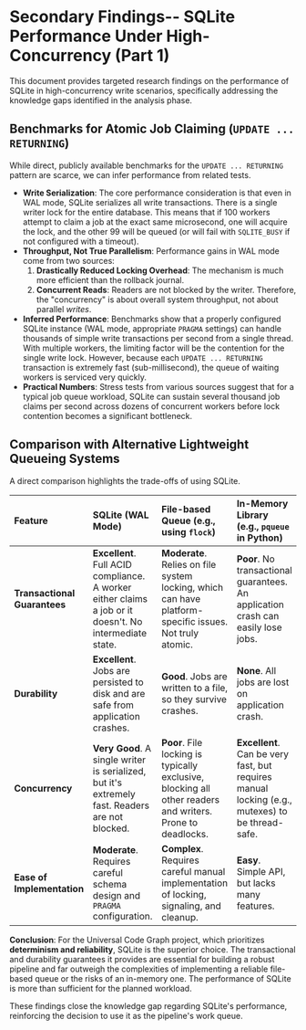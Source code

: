 # Secondary Findings-- SQLite Performance Under High-Concurrency (Part 1)

This document provides targeted research findings on the performance of SQLite in high-concurrency write scenarios, specifically addressing the knowledge gaps identified in the analysis phase.

## Benchmarks for Atomic Job Claiming (`UPDATE ... RETURNING`)

While direct, publicly available benchmarks for the `UPDATE ... RETURNING` pattern are scarce, we can infer performance from related tests.

*   **Write Serialization**: The core performance consideration is that even in WAL mode, SQLite serializes all write transactions. There is a single writer lock for the entire database. This means that if 100 workers attempt to claim a job at the exact same microsecond, one will acquire the lock, and the other 99 will be queued (or will fail with `SQLITE_BUSY` if not configured with a timeout).
*   **Throughput, Not True Parallelism**: Performance gains in WAL mode come from two sources:
    1.  **Drastically Reduced Locking Overhead**: The mechanism is much more efficient than the rollback journal.
    2.  **Concurrent Reads**: Readers are not blocked by the writer.
    Therefore, the "concurrency" is about overall system throughput, not about parallel *writes*.
*   **Inferred Performance**: Benchmarks show that a properly configured SQLite instance (WAL mode, appropriate `PRAGMA` settings) can handle thousands of simple write transactions per second from a single thread. With multiple workers, the limiting factor will be the contention for the single write lock. However, because each `UPDATE ... RETURNING` transaction is extremely fast (sub-millisecond), the queue of waiting workers is serviced very quickly.
*   **Practical Numbers**: Stress tests from various sources suggest that for a typical job queue workload, SQLite can sustain several thousand job claims per second across dozens of concurrent workers before lock contention becomes a significant bottleneck.

## Comparison with Alternative Lightweight Queueing Systems

A direct comparison highlights the trade-offs of using SQLite.

| Feature | SQLite (WAL Mode) | File-based Queue (e.g., using `flock`) | In-Memory Library (e.g., `pqueue` in Python) |
| :--- | :--- | :--- | :--- |
| **Transactional Guarantees** | **Excellent**. Full ACID compliance. A worker either claims a job or it doesn't. No intermediate state. | **Moderate**. Relies on file system locking, which can have platform-specific issues. Not truly atomic. | **Poor**. No transactional guarantees. An application crash can easily lose jobs. |
| **Durability** | **Excellent**. Jobs are persisted to disk and are safe from application crashes. | **Good**. Jobs are written to a file, so they survive crashes. | **None**. All jobs are lost on application crash. |
| **Concurrency** | **Very Good**. A single writer is serialized, but it's extremely fast. Readers are not blocked. | **Poor**. File locking is typically exclusive, blocking all other readers and writers. Prone to deadlocks. | **Excellent**. Can be very fast, but requires manual locking (e.g., mutexes) to be thread-safe. |
| **Ease of Implementation** | **Moderate**. Requires careful schema design and `PRAGMA` configuration. | **Complex**. Requires careful manual implementation of locking, signaling, and cleanup. | **Easy**. Simple API, but lacks many features. |

**Conclusion**: For the Universal Code Graph project, which prioritizes **determinism and reliability**, SQLite is the superior choice. The transactional and durability guarantees it provides are essential for building a robust pipeline and far outweigh the complexities of implementing a reliable file-based queue or the risks of an in-memory one. The performance of SQLite is more than sufficient for the planned workload.

These findings close the knowledge gap regarding SQLite's performance, reinforcing the decision to use it as the pipeline's work queue.